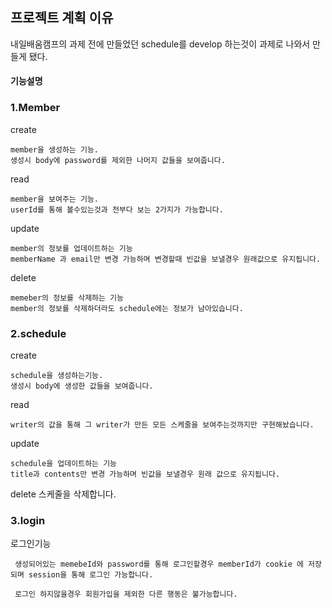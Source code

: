 ## 프로젝트 계획 이유
내일배움캠프의 과제 전에 만들었던 schedule를 develop 하는것이 과제로 나와서 만들게 됐다.

#### 기능설명
### 1.Member
  create

  
    member을 생성하는 기능.
    생성시 body에 password를 제외한 나머지 값들을 보여줍니다.
    
  read

  
    member을 보여주는 기능.
    userId를 통해 볼수있는것과 전부다 보는 2가지가 가능합니다.

  update

  
    member의 정보를 업데이트하는 기능
    memberName 과 email만 변경 가능하며 변경할때 빈값을 보낼경우 원래값으로 유지됩니다.
    
  delete

  
    memeber의 정보를 삭제하는 기능
    member의 정보를 삭제하더라도 schedule에는 정보가 남아있습니다.
    
  
### 2.schedule
  create

  
    schedule을 생성하는기능.
    생성시 body에 생성한 값들을 보여줍니다.
    
  read

  
    writer의 값을 통해 그 writer가 만든 모든 스케줄을 보여주는것까지만 구현해놨습니다.
    
  update

  
    schedule을 업데이트하는 기능
    title과 contents만 변경 가능하며 빈값을 보낼경우 원래 값으로 유지됩니다.
  
  delete
    스케줄을 삭제합니다.  

    
### 3.login
   로그인기능
   
     생성되어있는 memebeId와 password를 통해 로그인할경우 memberId가 cookie 에 저장되며 session을 통해 로그인 가능합니다.
     
     로그인 하지않을경우 회원가입을 제외한 다른 행동은 불가능합니다.
